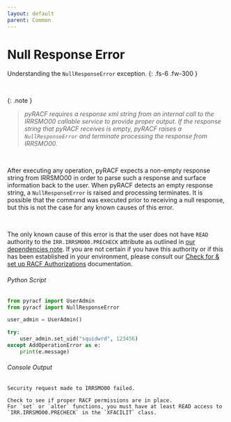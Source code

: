 ```yaml
---
layout: default
parent: Common
---
```


# Null Response Error

Understanding the `NullResponseError` exception.
{: .fs-6 .fw-300 }

&nbsp;

{: .note }
> _pyRACF requires a response xml string from an internal call to the IRRSMO00 callable service to provide proper output. If the response string that pyRACF receives is empty, pyRACF raises a `NullResponseError` and terminate processing the response from IRRSMO00._

&nbsp;

After executing any operation, pyRACF expects a non-empty response string from IRRSMO00 in order to parse such a response and surface information back to the user. When pyRACF detects an empty response string, a `NullResponseError` is raised and processing terminates. It is possible that the command was executed prior to receiving a null response, but this is not the case for any known causes of this error.

&nbsp;

The only known cause of this error is that the user does not have `READ` authority to the `IRR.IRRSMO00.PRECHECK` attribute as outlined in [our dependencies note](../../index). If you are not certain if you have this authority or if this has been established in your environment, please consult our [Check for & set up RACF Authorizations](../check_for_and_setup_RACF_authorizations) documentation.

###### Python Script
```python
from pyracf import UserAdmin
from pyracf import NullResponseError

user_admin = UserAdmin()

try:
    user_admin.set_uid("squidwrd", 123456)
except AddOperationError as e:
    print(e.message)
```

###### Console Output
```console
Security request made to IRRSMO00 failed.

Check to see if proper RACF permissions are in place.
For `set` or `alter` functions, you must have at least READ access to `IRR.IRRSMO00.PRECHECK` in the `XFACILIT` class.
```